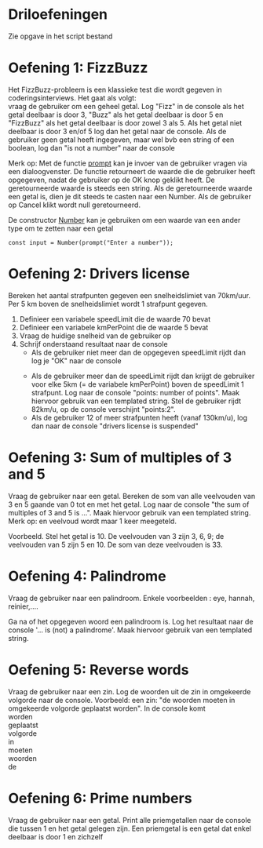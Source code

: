 # Driloefeningen
Zie opgave in het script bestand

# Oefening 1: FizzBuzz

Het FizzBuzz-probleem is een klassieke test die wordt gegeven in coderingsinterviews. Het gaat als volgt:  
vraag de gebruiker om een geheel getal. Log "Fizz" in de console als het getal deelbaar is door 3, "Buzz" als het getal deelbaar is door 5 en "FizzBuzz" als het getal deelbaar is door zowel 3 als 5. Als het getal niet deelbaar is door 3 en/of 5 log dan het getal naar de console. Als de gebruiker geen getal heeft ingegeven, maar wel bvb een string of een boolean, log dan "is not a number" naar de console

Merk op: Met de functie [prompt](https://developer.mozilla.org/en-US/docs/Web/API/Window/prompt) kan je invoer van de gebruiker vragen via een dialoogvenster. De functie retourneert de waarde die de gebruiker heeft opgegeven, nadat de gebruiker op de OK knop geklikt heeft. De geretourneerde waarde is steeds een string. Als de geretourneerde waarde een getal is, dien je dit steeds te casten naar een Number. Als de gebruiker op Cancel klikt wordt null geretourneerd.

De constructor [Number](https://developer.mozilla.org/en-US/docs/Web/JavaScript/Reference/Global_Objects/Number) kan je gebruiken om een waarde van een ander type om te zetten naar een getal
```
const input = Number(prompt("Enter a number"));
```


# Oefening 2: Drivers license

Bereken het aantal strafpunten gegeven een snelheidslimiet van 70km/uur. Per 5 km boven de snelheidslimiet wordt 1 strafpunt gegeven.
1. Definieer een variabele speedLimit die de waarde 70 bevat
2. Definieer een variabele kmPerPoint die de waarde 5 bevat
3. Vraag de huidige snelheid van de gebruiker op
2. Schrijf onderstaand resultaat naar de console
    - Als de gebruiker niet meer dan de opgegeven speedLimit rijdt dan log je "OK" naar de console</p>
    - Als de gebruiker meer dan de speedLimit rijdt dan krijgt de gebruiker voor elke 5km (= de variabele kmPerPoint) boven de speedLimit 1 strafpunt. Log naar de console "points: number of points". Maak hiervoor gebruik van een templated string. Stel de gebruiker rijdt 82km/u, op de console verschijnt "points:2".
    - Als de gebruiker 12 of meer strafpunten heeft (vanaf 130km/u), log dan naar de console "drivers license is suspended"

# Oefening 3: Sum of multiples of 3 and 5

Vraag de gebruiker naar een getal. Bereken de som van alle veelvouden van 3 en 5 gaande van 0 tot en met het getal. Log naar de console "the sum of multiples of 3 and 5 is ...". Maak hiervoor gebruik van een templated string. 
Merk op: en veelvoud wordt maar 1 keer meegeteld.

Voorbeeld. Stel het getal is 10. De veelvouden van 3 zijn 3, 6, 9; de veelvouden van 5 zijn 5 en 10. De som van deze veelvouden is 33.


# Oefening 4: Palindrome

Vraag de gebruiker naar een palindroom. Enkele voorbeelden : eye, hannah, reinier,....

Ga na of het opgegeven woord een palindroom is. Log het resultaat naar de console '... is (not) a palindrome'. Maak hiervoor gebruik van een templated string.

# Oefening 5: Reverse words

Vraag de gebruiker naar een zin.
Log de woorden uit de zin in omgekeerde volgorde naar de console.
Voorbeeld: een zin: "de woorden moeten in omgekeerde volgorde geplaatst worden".
In de console komt  
worden  
geplaatst  
volgorde  
in  
moeten  
woorden  
de  

# Oefening 6: Prime numbers

Vraag de gebruiker naar een getal.
Print alle priemgetallen naar de console die tussen 1 en het getal gelegen zijn. Een priemgetal is een getal dat enkel deelbaar is door 1 en zichzelf